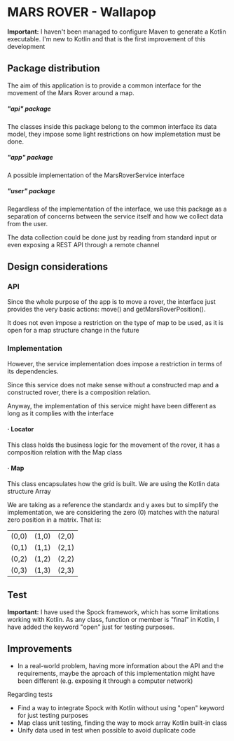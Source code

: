 # MARS ROVER - Wallapop


**Important:** I haven't been managed to configure Maven to generate a Kotlin executable.
I'm new to Kotlin and that is the first improvement of this development

## Package distribution
The aim of this application is to provide a common interface for the movement
of the Mars Rover around a map.

##### "api" package
The classes inside this package belong to the common interface its data model,
they impose some light restrictions on how implemetation must be done.

##### "app" package
A possible implementation of the MarsRoverService interface

##### "user" package
Regardless of the implementation of the interface, we use this package as a separation
of concerns between the service itself and how we collect data from the user.

The data collection could be done just by reading from standard input or even exposing
a REST API through a remote channel

## Design considerations

### API
Since the whole purpose of the app is to move a rover, the interface just provides the very basic
actions: move() and getMarsRoverPosition().

It does not even impose a restriction on the type of map
to be used, as it is open for a map structure change in the future

### Implementation
However, the service implementation does impose a restriction in terms
of its dependencies.

Since this service does not make sense without a constructed map and a constructed rover,
there is a composition relation.

Anyway, the implementation of this service might have been different as long as it complies with
the interface

#### · Locator
This class holds the business logic for the movement of the rover, it has a composition relation with
the Map class

#### · Map
This class encapsulates how the grid is built. We are using the Kotlin data structure Array

We are taking as a reference the standardx and y axes but to simplify the implementation, we are
considering the zero (0) matches with the natural zero position in a matrix. That is:

|       |       |       |
|-------|-------|-------|
| (0,0) | (1,0) | (2,0) |
| (0,1) | (1,1) | (2,1) |
| (0,2) | (1,2) | (2,2) |
| (0,3) | (1,3) | (2,3) |

## Test
**Important:** I have used the Spock framework, which has some limitations working with Kotlin.
As any class, function or member is "final" in Kotlin, I have added the keyword "open" just for
testing purposes.

## Improvements
- In a real-world problem, having more information about the API and the requirements, maybe
the aproach of this implementation might have been different (e.g. exposing it through a computer network) 

Regarding tests
- Find a way to integrate Spock with Kotlin without using "open" keyword for just testing purposes
- Map class unit testing, finding the way to mock array Kotlin built-in class
- Unify data used in test when possible to avoid duplicate code
